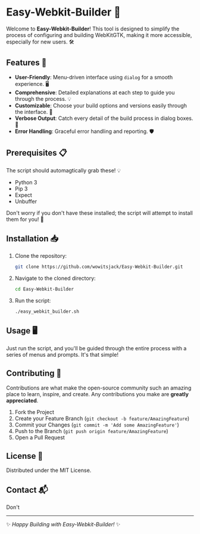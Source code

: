 
# Easy-Webkit-Builder 🚀

Welcome to **Easy-Webkit-Builder**! This tool is designed to simplify the process of configuring and building WebKitGTK, making it more accessible, especially for new users. 🛠️

## Features 🌟

- **User-Friendly**: Menu-driven interface using `dialog` for a smooth experience. 🖥️
- **Comprehensive**: Detailed explanations at each step to guide you through the process. 💡
- **Customizable**: Choose your build options and versions easily through the interface. 🔧
- **Verbose Output**: Catch every detail of the build process in dialog boxes. 📜
- **Error Handling**: Graceful error handling and reporting. 🛡️

## Prerequisites 📋

The script should automagtically grab these! 💡
- Python 3
- Pip 3
- Expect
- Unbuffer

Don't worry if you don't have these installed; the script will attempt to install them for you! 🚀

## Installation 📥

1. Clone the repository:
   ```bash
   git clone https://github.com/wowitsjack/Easy-Webkit-Builder.git
   ```
2. Navigate to the cloned directory:
   ```bash
   cd Easy-Webkit-Builder
   ```
3. Run the script:
   ```bash
   ./easy_webkit_builder.sh
   ```

## Usage 🖥️

Just run the script, and you'll be guided through the entire process with a series of menus and prompts. It's that simple!

## Contributing 🤝

Contributions are what make the open-source community such an amazing place to learn, inspire, and create. Any contributions you make are **greatly appreciated**.

1. Fork the Project
2. Create your Feature Branch (`git checkout -b feature/AmazingFeature`)
3. Commit your Changes (`git commit -m 'Add some AmazingFeature'`)
4. Push to the Branch (`git push origin feature/AmazingFeature`)
5. Open a Pull Request

## License 📜

Distributed under the MIT License.

## Contact 📬

Don't


---

✨ _Happy Building with Easy-Webkit-Builder!_ ✨
